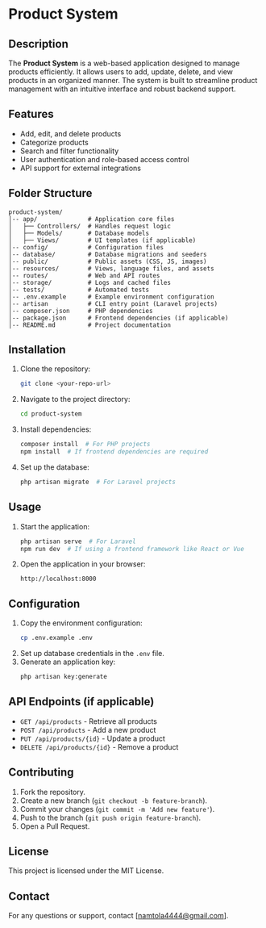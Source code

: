 # Product System

## Description

The **Product System** is a web-based application designed to manage products efficiently. It allows users to add, update, delete, and view products in an organized manner. The system is built to streamline product management with an intuitive interface and robust backend support.

## Features

- Add, edit, and delete products
- Categorize products
- Search and filter functionality
- User authentication and role-based access control
- API support for external integrations

## Folder Structure

```
product-system/
│-- app/              # Application core files
│   ├── Controllers/  # Handles request logic
│   ├── Models/       # Database models
│   ├── Views/        # UI templates (if applicable)
│-- config/           # Configuration files
│-- database/         # Database migrations and seeders
│-- public/           # Public assets (CSS, JS, images)
│-- resources/        # Views, language files, and assets
│-- routes/           # Web and API routes
│-- storage/          # Logs and cached files
│-- tests/            # Automated tests
│-- .env.example      # Example environment configuration
│-- artisan           # CLI entry point (Laravel projects)
│-- composer.json     # PHP dependencies
│-- package.json      # Frontend dependencies (if applicable)
│-- README.md         # Project documentation
```

## Installation

1. Clone the repository:
   ```sh
   git clone <your-repo-url>
   ```
2. Navigate to the project directory:
   ```sh
   cd product-system
   ```
3. Install dependencies:
   ```sh
   composer install  # For PHP projects
   npm install  # If frontend dependencies are required
   ```
4. Set up the database:
   ```sh
   php artisan migrate  # For Laravel projects
   ```

## Usage

1. Start the application:
   ```sh
   php artisan serve  # For Laravel
   npm run dev  # If using a frontend framework like React or Vue
   ```
2. Open the application in your browser:
   ```
   http://localhost:8000
   ```

## Configuration

1. Copy the environment configuration:
   ```sh
   cp .env.example .env
   ```
2. Set up database credentials in the `.env` file.
3. Generate an application key:
   ```sh
   php artisan key:generate
   ```

## API Endpoints (if applicable)

- `GET /api/products` - Retrieve all products
- `POST /api/products` - Add a new product
- `PUT /api/products/{id}` - Update a product
- `DELETE /api/products/{id}` - Remove a product

## Contributing

1. Fork the repository.
2. Create a new branch (`git checkout -b feature-branch`).
3. Commit your changes (`git commit -m 'Add new feature'`).
4. Push to the branch (`git push origin feature-branch`).
5. Open a Pull Request.

## License

This project is licensed under the MIT License.

## Contact

For any questions or support, contact [namtola4444@gmail.com].
